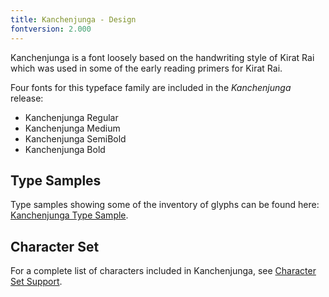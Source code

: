 ```yaml
---
title: Kanchenjunga - Design
fontversion: 2.000
---
```


Kanchenjunga is a font loosely based on the handwriting style of Kirat Rai which was used in some of the early reading primers for Kirat Rai.

Four fonts for this typeface family are included in the *Kanchenjunga* release:

- Kanchenjunga Regular
- Kanchenjunga Medium
- Kanchenjunga SemiBold
- Kanchenjunga Bold

## Type Samples

Type samples showing some of the inventory of glyphs can be found here: 
[Kanchenjunga Type Sample](sample.md).

## Character Set

For a complete list of characters included in Kanchenjunga, see [Character Set Support](charset.md).


